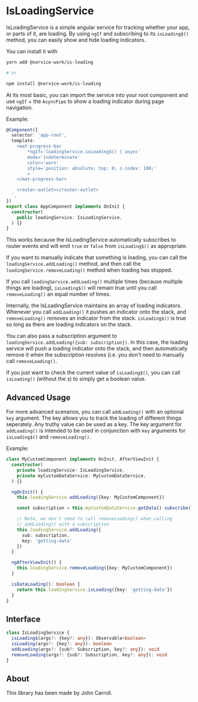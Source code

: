# IsLoadingService

IsLoadingService is a simple angular service for tracking whether your app, or parts of it, are loading. By using `ngIf` and subscribing to its `isLoading$()` method, you can easily show and hide loading indicators.

You can install it with

```bash
yarn add @service-work/is-loading

# or

npm install @service-work/is-loading
```

At its most basic, you can import the service into your root component and use `ngIf` + the `AsyncPipe` to show a loading indicator during page navigation.

Example:

```typescript
@Component({
  selector: 'app-root',
  template: `
    <mat-progress-bar
        *ngIf='loadingService.isLoading$() | async'
        mode='indeterminate'
        color='warn'
        style='position: absolute; top: 0; z-index: 100;'
        >
    </mat-progress-bar>

    <router-outlet></router-outlet>
  `,
})
export class AppComponent implements OnInit {
  constructor(
    public loadingService: IsLoadingService,
  ) {}
}
```

This works because the IsLoadingService automatically subscribes to router events and will emit `true` or `false` from `isLoading$()` as appropriate.

If you want to manually indicate that something is loading, you can call the `loadingService.addLoading()` method, and then call the `loadingService.removeLoading()` method when loading has stopped.

If you call `loadingService.addLoading()` multiple times (because multiple things are loading), `isLoading$()` will remain true until you call `removeLoading()` an equal number of times.

Internally, the IsLoadingService maintains an array of loading indicators. Whenever you call `addLoading()` it pushes an indicator onto the stack, and `removeLoading()` removes an indicator from the stack. `isLoading$()` is true so long as there are loading indicators on the stack.

You can also pass a subscription argument to `loadingService.addLoading({sub: subscription})`. In this case, the loading service will push a loading indicator onto the stack, and then automatically remove it when the subscription resolves (i.e. you don't need to manually call `removeLoading()`.

If you just want to check the current value of `isLoading$()`, you can call `isLoading()` (without the `$`) to simply get a boolean value.

## Advanced Usage

For more advanced scenarios, you can call `addLoading()` with an optional `key` argument. The key allows you to track the loading of different things seperately. Any truthy value can be used as a key. The key argument for `addLoading()` is intended to be used in conjunction with `key` arguments for `isLoading$()` and `removeLoading()`.

Example:

```typescript
class MyCustomComponent implements OnInit, AfterViewInit {
  constructor(
    private loadingService: IsLoadingService,
    private myCustomDataService: MyCustomDataService,
  ) {}

  ngOnInit() {
    this.loadingService.addLoading({key: MyCustomComponent})

    const subscription = this.myCustomDataService.getData().subscribe()

    // Note, we don't need to call removeLoading() when calling
    // addLoading() with a subscription
    this.loadingService.addLoading({
      sub: subscription,
      key: 'getting-data'
    })
  }

  ngAfterViewInit() {
    this.loadingService.removeLoading({key: MyCustomComponent})
  }

  isDataLoading(): boolean {
    return this.loadingService.isLoading({key: 'getting-data'})
  }
}
```

## Interface

```typescript
class IsLoadingService {
  isLoading$(args?: {key?: any}): Observable<boolean>
  isLoading(args?: {key?: any}): boolean
  addLoading(args?: {sub?: Subscription, key?: any}): void
  removeLoading(args?: {sub?: Subscription, key?: any}): void
}
```

## About

This library has been made by John Carroll.
